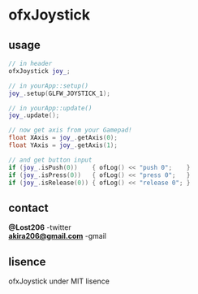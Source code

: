 # ofxJoystick

## usage
```cpp
// in header
ofxJoystick joy_;

// in yourApp::setup()
joy_.setup(GLFW_JOYSTICK_1);

// in yourApp::update()
joy_.update();

// now get axis from your Gamepad!
float XAxis = joy_.getAxis(0);
float YAxis = joy_.getAxis(1);

// and get button input
if (joy_.isPush(0))    { ofLog() << "push 0";    }
if (joy_.isPress(0))   { ofLog() << "press 0";   }
if (joy_.isRelease(0)) { ofLog() << "release 0"; }
```

## contact
**@Lost206** -twitter    
**akira206@gmail.com** -gmail

## lisence
ofxJoystick under MIT lisence    